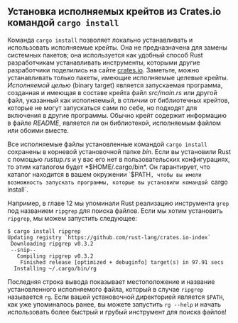 ## Установка исполняемых крейтов из Crates.io командой `cargo install`

Команда `cargo install` позволяет локально устанавливать и использовать исполняемые крейты. Она не предназначена для замены системных пакетов; она используется как удобный способ Rust разработчикам устанавливать инструменты, которыми другие разработчики поделились на сайте [crates.io](https://crates.io/)<comment></comment>. Заметьте, можно устанавливать только пакеты, имеющие исполняемые целевые крейты. *Исполняемой целью* (binary target) является запускаемая программа, созданная и имеющая в составе крейта файл *src/main.rs* или другой файл, указанный как исполняемый, в отличии от библиотечных крейтов, которые не могут запускаться сами по себе, но подходят для включения в другие программы. Обычно крейт содержит информацию в файле *README*, является ли он библиотекой, исполняемым файлом или обоими вместе.

Все исполняемые файлы установленные командой `cargo install` сохранены в корневой установочной папке *bin*. Если вы установили Rust с помощью *rustup.rs* и у вас его нет в пользовательских конфигурациях, то этим каталогом будет *$HOME/.cargo/bin*. Он гарантирует, что каталог находится в вашем окружении `$PATH`, чтобы вы имели возможность запускать программы, которые вы установили командой `cargo install`.

Например, в главе 12 мы упоминали Rust реализацию инструмента `grep` под названием `ripgrep` для поиска файлов. Если мы хотим установить `ripgrep`, мы можем запустить следующее:

```text
$ cargo install ripgrep
Updating registry `https://github.com/rust-lang/crates.io-index`
 Downloading ripgrep v0.3.2
 --snip--
   Compiling ripgrep v0.3.2
    Finished release [optimized + debuginfo] target(s) in 97.91 secs
  Installing ~/.cargo/bin/rg
```

Последняя строка вывода показывает местоположение и название установленного исполняемого файла, который в случае `ripgrep` называется `rg`. Если вашей установочной директорией является `$PATH`, как уже упоминалось ранее, вы можете запустить `rg --help` и начать использовать более быстрый и грубый инструмент для поиска файлов!
